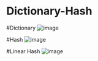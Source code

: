# Dictionary-Hash


#Dictionary
![image](https://user-images.githubusercontent.com/73982568/230358030-4ba79494-c999-4785-b311-7b08ee76a39c.png)



#Hash
![image](https://user-images.githubusercontent.com/73982568/230358443-ccfd7ea4-59dc-4f07-9b4b-a9bf7d1a9e2c.png)



#Linear Hash
![image](https://user-images.githubusercontent.com/73982568/230358121-00f21921-1f29-4f9d-8c90-ad1d097ba134.png)
